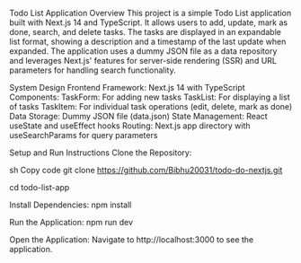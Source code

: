 Todo List Application
Overview
This project is a simple Todo List application built with Next.js 14 and TypeScript. It allows users to add, update, mark as done, search, and delete tasks. The tasks are displayed in an expandable list format, showing a description and a timestamp of the last update when expanded. The application uses a dummy JSON file as a data repository and leverages Next.js' features for server-side rendering (SSR) and URL parameters for handling search functionality.

System Design
Frontend Framework: Next.js 14 with TypeScript
Components:
TaskForm: For adding new tasks
TaskList: For displaying a list of tasks
TaskItem: For individual task operations (edit, delete, mark as done)
Data Storage: Dummy JSON file (data.json)
State Management: React useState and useEffect hooks
Routing: Next.js app directory with useSearchParams for query parameters

Setup and Run Instructions
Clone the Repository:

sh
Copy code
git clone https://github.com/Bibhu20031/todo-do-nextjs.git


cd todo-list-app


Install Dependencies:
npm install

Run the Application:
npm run dev

Open the Application:
Navigate to http://localhost:3000 to see the application.